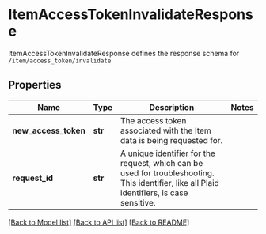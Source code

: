 # ItemAccessTokenInvalidateResponse

ItemAccessTokenInvalidateResponse defines the response schema for `/item/access_token/invalidate`
## Properties
Name | Type | Description | Notes
------------ | ------------- | ------------- | -------------
**new_access_token** | **str** | The access token associated with the Item data is being requested for. | 
**request_id** | **str** | A unique identifier for the request, which can be used for troubleshooting. This identifier, like all Plaid identifiers, is case sensitive. | 

[[Back to Model list]](../README.md#documentation-for-models) [[Back to API list]](../README.md#documentation-for-api-endpoints) [[Back to README]](../README.md)



